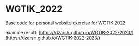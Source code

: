 # WGTIK_2022
Base code for personal website exercise for WGTIK 2022

example result:
[https://dzarsh.github.io/WGTIK-2022-2023/](https://dzarsh.github.io/WGTIK-2022-2023/)
